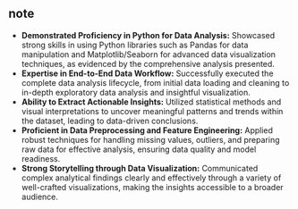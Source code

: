 ## note
- **Demonstrated Proficiency in Python for Data Analysis:** Showcased strong skills in using Python libraries such as Pandas for data manipulation and Matplotlib/Seaborn for advanced data visualization techniques, as evidenced by the comprehensive analysis presented.
- **Expertise in End-to-End Data Workflow:** Successfully executed the complete data analysis lifecycle, from initial data loading and cleaning to in-depth exploratory data analysis and insightful visualization.
- **Ability to Extract Actionable Insights:** Utilized statistical methods and visual interpretations to uncover meaningful patterns and trends within the dataset, leading to data-driven conclusions.
- **Proficient in Data Preprocessing and Feature Engineering:** Applied robust techniques for handling missing values, outliers, and preparing raw data for effective analysis, ensuring data quality and model readiness.
- **Strong Storytelling through Data Visualization:** Communicated complex analytical findings clearly and effectively through a variety of well-crafted visualizations, making the insights accessible to a broader audience.
